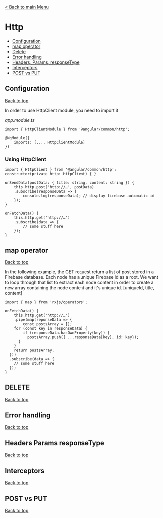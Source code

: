 
[< Back to main Menu](https://github.com/gsoulie/Mobile-App-Development/blob/master/angular-sheet.md)    

# Http    

* [Configuration](#configuration)     
* [map operator](#map-operator)    
* [Delete](#delete)    
* [Error handling](#error-handling)    
* [Headers, Params, responseType](#headers-params-responsetype)    
* [Interceptors](#interceptors)    
* [POST vs PUT](#post-vs-put)    


## Configuration
[Back to top](#http)   

In order to use HttpClient module, you need to import it 

*app.module.ts*

```
import { HttpClientModule } from '@angular/common/http';

@NgModule({
	imports: [..., HttpClientModule]
})
```

### Using HttpClient

```
import { HttpClient } from '@angular/common/http';
constructor(private http: HttpClient) { }

onSendData(postData: { title: string, content: string }) {
	this.http.post('http://…', postData)
	.subscribe(responseData => {
		console.log(responseData); // display firebase automatic id
  	});
}

onFetchData() {
	this.http.get('http://…')
	.subscribe(data => {
		// some stuff here
	});
}

```

## map operator
[Back to top](#http)   

In the following example, the GET request return a list of post stored in a Firebase database. Each node has a unique Firebase id as a root.
We want to loop through that list to extract each node content in order to create a new array containing the node content and it's unique id. [uniqueId, title, content]

```
import { map } from 'rxjs/operators';

onFetchData() {
	this.http.get('http://…')
	.pipe(map(reponseData => {
		const postsArray = [];
    for (const key in responseData) {
	    if (responseData.hasOwnProperty(key)) {
	      postsArray.push({ ...responseData[key], id: key});
      }
    }
    return postsArray;
  }))
  .subscribe(data => {
    // some stuff here
  });
}
```

## DELETE
[Back to top](#http)    

## Error handling
[Back to top](#http)   

## Headers Params responseType
[Back to top](#http)   

## Interceptors
[Back to top](#http)   

## POST vs PUT
[Back to top](#http)   

